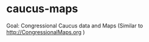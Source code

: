 caucus-maps
===========

Goal: Congressional Caucus data and Maps
(Similar to http://CongressionalMaps.org )
